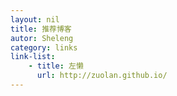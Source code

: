 ```yaml
---
layout: nil
title: 推荐博客
autor: Sheleng
category: links
link-list:
    - title: 左懒
      url: http://zuolan.github.io/
---
```


